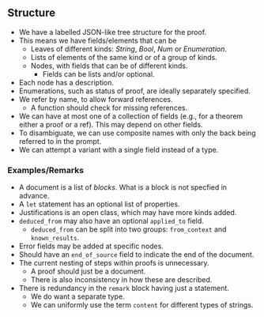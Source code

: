 ## Structure

* We have a labelled JSON-like tree structure for the proof.
* This means we have fields/elements that can be
  * Leaves of different kinds: *String*, *Bool*, *Num* or *Enumeration*.
  * Lists of elements of the same kind or of a group of kinds.
  * Nodes, with fields that can be of different kinds.
    * Fields can be lists and/or optional.
* Each node has a description.
* Enumerations, such as status of proof, are ideally separately specified.
* We refer by name, to allow forward references.
  * A function should check for missing references.
* We can have at most one of a collection of fields (e.g., for a theorem either a proof or a ref). This may depend on other fields.
* To disambiguate, we can use composite names with only the back being referred to in the prompt.
* We can attempt a variant with a single field instead of a type.

### Examples/Remarks

* A document is a list of *blocks*. What is a block is not specfied in advance.
* A `let` statement has an optional list of properties.
* Justifications is an open class, which may have more kinds added.
* `deduced_from` may also have an optional `applied_to` field.
  * `deduced_from` can be split into two groups: `from_context` and `known_results`.
* Error fields may be added at specific nodes.
* Should have an `end_of_source` field to indicate the end of the document.
* The current nesting of steps within proofs is unnecessary.
  * A proof should just be a document.
  * There is also inconsistency in how these are described.
* There is redundancy in the `remark` block having just a statement.
  * We do want a separate type.
  * We can uniformly use the term `content` for different types of strings.